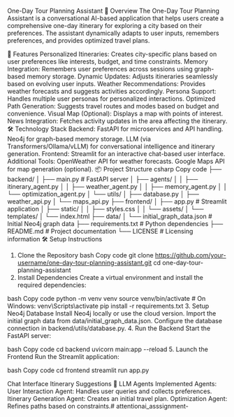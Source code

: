One-Day Tour Planning Assistant
🚀 Overview
The One-Day Tour Planning Assistant is a conversational AI-based application that helps users create a comprehensive one-day itinerary for exploring a city based on their preferences. The assistant dynamically adapts to user inputs, remembers preferences, and provides optimized travel plans.

🌟 Features
Personalized Itineraries: Creates city-specific plans based on user preferences like interests, budget, and time constraints.
Memory Integration: Remembers user preferences across sessions using graph-based memory storage.
Dynamic Updates: Adjusts itineraries seamlessly based on evolving user inputs.
Weather Recommendations: Provides weather forecasts and suggests activities accordingly.
Persona Support: Handles multiple user personas for personalized interactions.
Optimized Path Generation: Suggests travel routes and modes based on budget and convenience.
Visual Map (Optional): Displays a map with points of interest.
News Integration: Fetches activity updates in the area affecting the itinerary.
🛠️ Technology Stack
Backend:
FastAPI for microservices and API handling.
Neo4j for graph-based memory storage.
LLM (via Transformers/Ollama/vLLM) for conversational intelligence and itinerary generation.
Frontend:
Streamlit for an interactive chat-based user interface.
Additional Tools:
OpenWeather API for weather forecasts.
Google Maps API for map generation (optional).
📦 Project Structure
csharp
Copy code
├── backend/
│   ├── main.py         # FastAPI server
│   ├── agents/
│   │   ├── itinerary_agent.py
│   │   ├── weather_agent.py
│   │   ├── memory_agent.py
│   │   └── optimization_agent.py
│   └── utils/
│       ├── database.py
│       ├── weather_api.py
│       └── maps_api.py
├── frontend/
│   ├── app.py          # Streamlit application
│   ├── static/
│   │   ├── styles.css
│   │   └── assets/
│   └── templates/
│       └── index.html
├── data/
│   └── initial_graph_data.json  # Initial Neo4j graph data
├── requirements.txt   # Python dependencies
├── README.md          # Project documentation
└── LICENSE            # Licensing information
🛠️ Setup Instructions
1. Clone the Repository
bash
Copy code
git clone https://github.com/your-username/one-day-tour-planning-assistant.git
cd one-day-tour-planning-assistant
2. Install Dependencies
Create a virtual environment and install the required dependencies:

bash
Copy code
python -m venv venv
source venv/bin/activate   # On Windows: venv\Scripts\activate
pip install -r requirements.txt
3. Setup Neo4j Database
Install Neo4j locally or use the cloud version.
Import the initial graph data from data/initial_graph_data.json.
Configure the database connection in backend/utils/database.py.
4. Run the Backend
Start the FastAPI server:

bash
Copy code
cd backend
uvicorn main:app --reload
5. Launch the Frontend
Run the Streamlit application:

bash
Copy code
cd frontend
streamlit run app.py

Chat Interface
Itinerary Suggestions
🤖 LLM Agents
Implemented Agents:
User Interaction Agent: Handles user queries and collects preferences.
Itinerary Generation Agent: Creates an initial travel plan.
Optimization Agent: Refines paths based on constraints.# attentionai_asssignment-
